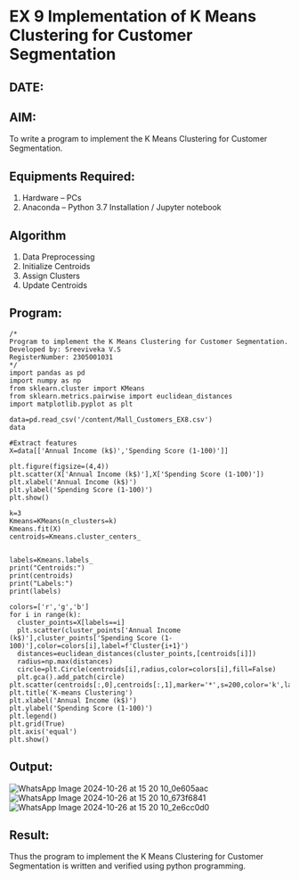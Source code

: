 # EX 9 Implementation of K Means Clustering for Customer Segmentation
## DATE:
## AIM:
To write a program to implement the K Means Clustering for Customer Segmentation.

## Equipments Required:
1. Hardware – PCs
2. Anaconda – Python 3.7 Installation / Jupyter notebook

## Algorithm
1. Data Preprocessing
2. Initialize Centroids
3. Assign Clusters
4. Update Centroids
## Program:
```
/*
Program to implement the K Means Clustering for Customer Segmentation.
Developed by: Sreeviveka V.S
RegisterNumber: 2305001031  
*/
import pandas as pd
import numpy as np
from sklearn.cluster import KMeans
from sklearn.metrics.pairwise import euclidean_distances
import matplotlib.pyplot as plt

data=pd.read_csv('/content/Mall_Customers_EX8.csv')
data

#Extract features
X=data[['Annual Income (k$)','Spending Score (1-100)']]

plt.figure(figsize=(4,4))
plt.scatter(X['Annual Income (k$)'],X['Spending Score (1-100)'])
plt.xlabel('Annual Income (k$)')
plt.ylabel('Spending Score (1-100)')
plt.show()

k=3
Kmeans=KMeans(n_clusters=k)
Kmeans.fit(X)
centroids=Kmeans.cluster_centers_


labels=Kmeans.labels_
print("Centroids:")
print(centroids)
print("Labels:")
print(labels)

colors=['r','g','b']
for i in range(k):
  cluster_points=X[labels==i]
  plt.scatter(cluster_points['Annual Income (k$)'],cluster_points['Spending Score (1-100)'],color=colors[i],label=f'Cluster{i+1}')
  distances=euclidean_distances(cluster_points,[centroids[i]])
  radius=np.max(distances)
  circle=plt.Circle(centroids[i],radius,color=colors[i],fill=False)
  plt.gca().add_patch(circle)
plt.scatter(centroids[:,0],centroids[:,1],marker='*',s=200,color='k',label='Centroids')
plt.title('K-means Clustering')
plt.xlabel('Annual Income (k$)')
plt.ylabel('Spending Score (1-100)')
plt.legend()
plt.grid(True)
plt.axis('equal')
plt.show()
```

## Output:
![WhatsApp Image 2024-10-26 at 15 20 10_0e605aac](https://github.com/user-attachments/assets/d6e4214b-5b2d-425a-9cab-8b73566216fd)
![WhatsApp Image 2024-10-26 at 15 20 10_673f6841](https://github.com/user-attachments/assets/4a013a58-df07-4e13-89f5-d2b33e158427)
![WhatsApp Image 2024-10-26 at 15 20 10_2e6cc0d0](https://github.com/user-attachments/assets/74e35b92-11dc-4471-8dd8-954e58cdb28a)



## Result:
Thus the program to implement the K Means Clustering for Customer Segmentation is written and verified using python programming.
